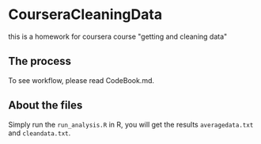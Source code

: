 # CourseraCleaningData
this is a homework for coursera course "getting and cleaning data"
## The process
To see workflow, please read CodeBook.md.
## About the files
Simply run the `run_analysis.R` in R, you will get the results `averagedata.txt` and `cleandata.txt`.
